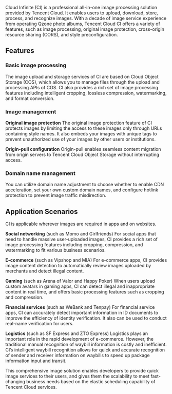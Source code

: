 
Cloud Infinite (CI) is a professional all-in-one image processing solution provided by Tencent Cloud. It enables users to upload, download, store, process, and recognize images. With a decade of image service experience from operating Qzone photo albums, Tencent Cloud CI offers a variety of features, such as image processing, original image protection, cross-origin resource sharing (CORS), and style preconfiguration.

## Features
### Basic image processing
The image upload and storage services of CI are based on Cloud Object Storage (COS), which allows you to manage files through the upload and processing APIs of COS. CI also provides a rich set of image processing features including intelligent cropping, lossless compression, watermarking, and format conversion.

### Image management
**Original image protection**
The original image protection feature of CI protects images by limiting the access to these images only through URLs containing style names. It also embeds your images with unique tags to prevent unauthorized use of your images by other users or institutions.

**Origin-pull configuration**
Origin-pull enables seamless content migration from origin servers to Tencent Cloud Object Storage without interrupting access.

### Domain name management
You can utilize domain name adjustment to choose whether to enable CDN acceleration, set your own custom domain names, and configure hotlink protection to prevent image traffic misdirection.

## Application Scenarios
CI is applicable wherever images are required in apps and on websites.

**Social networking** (such as Momo and Girlfriends)
For social apps that need to handle massive user-uploaded images, CI provides a rich set of image processing features including cropping, compression, and watermarking to fit various business scenarios.

**E-commerce** (such as Vipshop and MIA)
For e-commerce apps, CI provides image content detection to automatically review images uploaded by merchants and detect illegal content.

**Gaming** (such as Arena of Valor and Happy Poker)
When users upload custom avatars in gaming apps, CI can detect illegal and inappropriate content in real time, and offers basic processing features such as cropping and compression.

**Financial services** (such as WeBank and Tenpay)
For financial service apps, CI can accurately detect important information in ID documents to improve the efficiency of identity verification. It also can be used to conduct real-name verification for users.

**Logistics** (such as SF Express and ZTO Express)
Logistics plays an important role in the rapid development of e-commerce. However, the traditional manual recognition of waybill information is costly and inefficient. CI’s intelligent waybill recognition allows for quick and accurate recognition of sender and receiver information on waybills to speed up package information input and transit.

This comprehensive image solution enables developers to provide quick image services to their users, and gives them the scalability to meet fast-changing business needs based on the elastic scheduling capability of Tencent Cloud services.